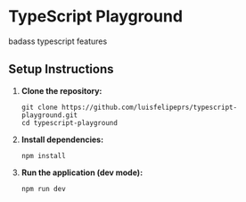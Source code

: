 # TypeScript Playground

badass typescript features

## Setup Instructions

1. **Clone the repository:**
   ```
   git clone https://github.com/luisfelipeprs/typescript-playground.git
   cd typescript-playground
   ```

2. **Install dependencies:**
   ```
   npm install
   ```

3. **Run the application (dev mode):**
   ```
   npm run dev
   ```